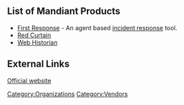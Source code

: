 ## List of Mandiant Products

- [First Response](First_Response "wikilink") - An agent based [incident
  response](Incident_Response "wikilink") tool.
- [Red Curtain](Red_Curtain "wikilink")
- [Web Historian](Web_Historian "wikilink")

## External Links

[Official website](http://www.mandiant.com)

[Category:Organizations](Category:Organizations "wikilink")
[Category:Vendors](Category:Vendors "wikilink")